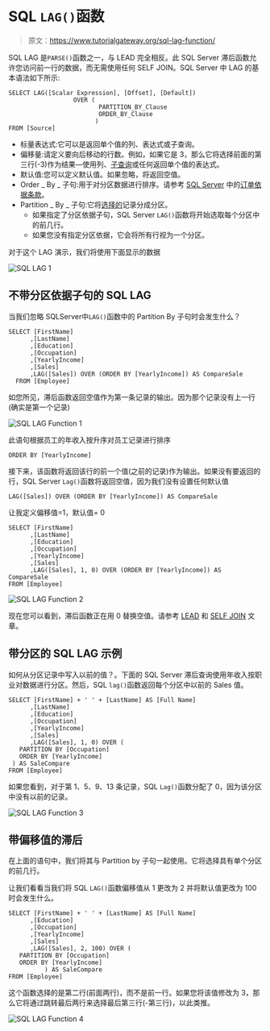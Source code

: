 # SQL `LAG()`函数

> 原文：<https://www.tutorialgateway.org/sql-lag-function/>

SQL LAG 是`PARSE()`函数之一，与 LEAD 完全相反。此 SQL Server 滞后函数允许您访问前一行的数据，而无需使用任何 SELF JOIN。SQL Server 中 LAG 的基本语法如下所示:

```
SELECT LAG([Scalar Expression], [Offset], [Default]) 
                  OVER (
                         PARTITION_BY_Clause 
                         ORDER_BY_Clause
                        )
FROM [Source]
```

*   标量表达式:它可以是返回单个值的列、表达式或子查询。
*   偏移量:请定义要向后移动的行数。例如，如果它是 3，那么它将选择前面的第三行(-3)作为结果—使用列、[子查询](https://www.tutorialgateway.org/sql-subquery/)或任何返回单个值的表达式。
*   默认值:您可以定义默认值。如果忽略，将返回空值。
*   Order _ By _ 子句:用于对分区数据进行排序。请参考 [SQL Server](https://www.tutorialgateway.org/sql/) 中的[订单依据条款](https://www.tutorialgateway.org/sql-order-by-clause/)。
*   Partition _ By _ 子句:它将[选择的](https://www.tutorialgateway.org/sql-select-statement/)记录分成分区。
    *   如果指定了分区依据子句，SQL Server `LAG()`函数将开始选取每个分区中的前几行。
    *   如果您没有指定分区依据，它会将所有行视为一个分区。

对于这个 LAG 演示，我们将使用下面显示的数据

![SQL LAG 1](img/f5eb4916b4fe3e85983e4e892dd9a14f.png)

## 不带分区依据子句的 SQL LAG

当我们忽略 SQLServer中`LAG()`函数中的 Partition By 子句时会发生什么？

```
SELECT [FirstName]
      ,[LastName]
      ,[Education]
      ,[Occupation]
      ,[YearlyIncome]
      ,[Sales]
      ,LAG([Sales]) OVER (ORDER BY [YearlyIncome]) AS CompareSale 
  FROM [Employee]
```

如您所见，滞后函数返回空值作为第一条记录的输出。因为那个记录没有上一行(确实是第一个记录)

![SQL LAG Function 1](img/a89ed2f84afe69ab6f67386300202a7e.png)

此语句根据员工的年收入按升序对员工记录进行排序

```
ORDER BY [YearlyIncome]
```

接下来，该函数将返回该行的前一个值(之前的记录)作为输出。如果没有要返回的行，SQL Server `Lag()`函数将返回空值，因为我们没有设置任何默认值

```
LAG([Sales]) OVER (ORDER BY [YearlyIncome]) AS CompareSale
```

让我定义偏移值=1，默认值= 0

```
SELECT [FirstName]
      ,[LastName]
      ,[Education]
      ,[Occupation]
      ,[YearlyIncome]
      ,[Sales]
      ,LAG([Sales], 1, 0) OVER (ORDER BY [YearlyIncome]) AS CompareSale 
FROM [Employee]
```

![SQL LAG Function 2](img/046490d43e779bb5ba42068081d7a401.png)

现在您可以看到，滞后函数正在用 0 替换空值。请参考 [LEAD](https://www.tutorialgateway.org/sql-lead-function/) 和 [SELF JOIN](https://www.tutorialgateway.org/sql-self-join/) 文章。

## 带分区的 SQL LAG 示例

如何从分区记录中写入以前的值？。下面的 SQL Server 滞后查询使用年收入按职业对数据进行分区。然后，SQL `lag()`函数返回每个分区中以前的 Sales 值。

```
SELECT [FirstName] + ' ' + [LastName] AS [Full Name]
      ,[LastName]
      ,[Education]
      ,[Occupation]
      ,[YearlyIncome]
      ,[Sales]
      ,LAG([Sales], 1, 0) OVER (
   PARTITION BY [Occupation]
   ORDER BY [YearlyIncome]
 ) AS SaleCompare 
FROM [Employee]
```

如果您看到，对于第 1、5、9、13 条记录，SQL `Lag()`函数分配了 0，因为该分区中没有以前的记录。

![SQL LAG Function 3](img/d25c6b07b09d0814c70f0722f8f5b853.png)

## 带偏移值的滞后

在上面的语句中，我们将其与 Partition by 子句一起使用。它将选择具有单个分区的前几行。

让我们看看当我们将 SQL `LAG()`函数偏移值从 1 更改为 2 并将默认值更改为 100 时会发生什么。

```
SELECT [FirstName] + ' ' + [LastName] AS [Full Name]
      ,[Education]
      ,[Occupation]
      ,[YearlyIncome]
      ,[Sales]
      ,LAG([Sales], 2, 100) OVER (
   PARTITION BY [Occupation]
   ORDER BY [YearlyIncome]
          ) AS SaleCompare  
FROM [Employee]
```

这个函数选择的是第二行(前面两行)，而不是前一行。如果您将该值修改为 3，那么它将通过跳转最后两行来选择最后第三行(-第三行)，以此类推。

![SQL LAG Function 4](img/eed4511b2cbeafb345fc1ac5b6928720.png)